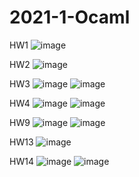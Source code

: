 # 2021-1-Ocaml

HW1
![image](https://user-images.githubusercontent.com/45021330/140645004-7d030c99-2af1-49ae-9c64-d0882fe4b9b4.png)


HW2
![image](https://user-images.githubusercontent.com/45021330/140645029-c4f05107-df9c-4ad8-b28e-7cd4770b7b01.png)


HW3
![image](https://user-images.githubusercontent.com/45021330/140645050-3294b75b-2696-4084-8e83-e60fa83a4979.png)
![image](https://user-images.githubusercontent.com/45021330/140645043-5502ea15-d0a5-48a6-895d-452a19369826.png)


HW4
![image](https://user-images.githubusercontent.com/45021330/140645069-4d9727bd-ecce-4086-b8ca-200ac99fc2d3.png)
![image](https://user-images.githubusercontent.com/45021330/140645094-50acbf0f-670f-4452-ab16-f06dd2dc37e3.png)


HW9
![image](https://user-images.githubusercontent.com/45021330/140645109-5ede7485-d49d-47c9-99a3-49dddb6942ad.png)
![image](https://user-images.githubusercontent.com/45021330/140645121-21909ed4-d47f-4e05-b5a1-07251aa83919.png)


HW13
![image](https://user-images.githubusercontent.com/45021330/140645133-38c89cba-53cb-421d-a52d-910f4cea9589.png)


HW14
![image](https://user-images.githubusercontent.com/45021330/140645143-dbfba223-12f1-4230-b5cd-dc4de5ebdb3e.png)
![image](https://user-images.githubusercontent.com/45021330/140645152-2742d5c1-8d76-4ca7-8256-64eaceedad3e.png)
